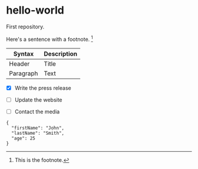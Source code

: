 # hello-world
First repository.


Here's a sentence with a footnote. [^1]


| Syntax | Description |
| ----------- | ----------- |
| Header | Title |
| Paragraph | Text |


- [x] Write the press release
- [ ] Update the website
- [ ] Contact the media



```
{
  "firstName": "John",
  "lastName": "Smith",
  "age": 25
}
```


[^1]: This is the footnote.
